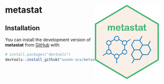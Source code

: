 # metastat <img src="man/figures/logo.png" align="right" alt="" width="210">

## Installation

You can install the development version of **metastat** from
[GitHub](https://github.com/) with:

``` r
# install.packages("devtools")
devtools::install_github("uconn-scs/metastat")
```
